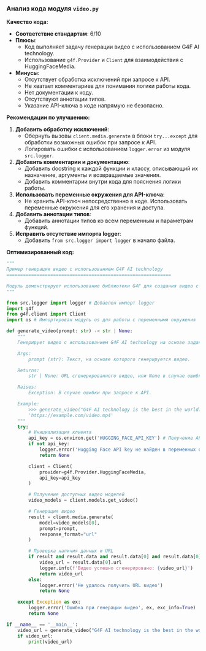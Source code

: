 ### **Анализ кода модуля `video.py`**

**Качество кода:**

- **Соответствие стандартам**: 6/10
- **Плюсы**:
    - Код выполняет задачу генерации видео с использованием G4F AI technology.
    - Использование `g4f.Provider` и `Client` для взаимодействия с HuggingFaceMedia.
- **Минусы**:
    - Отсутствует обработка исключений при запросе к API.
    - Не хватает комментариев для понимания логики работы кода.
    - Нет документации к коду.
    - Отсутствуют аннотации типов.
    - Указание API-ключа в коде напрямую не безопасно.

**Рекомендации по улучшению:**

1.  **Добавить обработку исключений**:
    - Обернуть вызовы `client.media.generate` в блоки `try...except` для обработки возможных ошибок при запросе к API.
    - Логировать ошибки с использованием `logger.error` из модуля `src.logger`.
2.  **Добавить комментарии и документацию**:
    - Добавить docstring к каждой функции и классу, описывающий их назначение, аргументы и возвращаемые значения.
    - Добавить комментарии внутри кода для пояснения логики работы.
3.  **Использовать переменные окружения для API-ключа**:
    - Не хранить API-ключ непосредственно в коде. Использовать переменные окружения для его хранения и доступа.
4. **Добавить аннотации типов**:
    - Добавить аннотации типов ко всем переменным и параметрам функций.
5. **Исправить отсутствие импорта logger**:
    - Добавить `from src.logger import logger` в начало файла.

**Оптимизированный код:**

```python
"""
Пример генерации видео с использованием G4F AI technology
============================================================

Модуль демонстрирует использование библиотеки G4F для создания видео с помощью AI моделей.
"""

from src.logger import logger # Добавлен импорт logger
import g4f
from g4f.client import Client
import os # Импортирован модуль os для работы с переменными окружения

def generate_video(prompt: str) -> str | None:
    """
    Генерирует видео с использованием G4F AI technology на основе заданного текста.

    Args:
        prompt (str): Текст, на основе которого генерируется видео.

    Returns:
        str | None: URL сгенерированного видео, или None в случае ошибки.

    Raises:
        Exception: В случае ошибки при запросе к API.

    Example:
        >>> generate_video("G4F AI technology is the best in the world.")
        'https://example.com/video.mp4'
    """
    try:
        # Инициализация клиента
        api_key = os.environ.get('HUGGING_FACE_API_KEY') # Получение API-ключа из переменной окружения
        if not api_key:
            logger.error('Hugging Face API key не найден в переменных окружения')
            return None

        client = Client(
            provider=g4f.Provider.HuggingFaceMedia,
            api_key=api_key
        )

        # Получение доступных видео моделей
        video_models = client.models.get_video()

        # Генерация видео
        result = client.media.generate(
            model=video_models[0],
            prompt=prompt,
            response_format="url"
        )

        # Проверка наличия данных и URL
        if result and result.data and result.data[0] and result.data[0].url:
            video_url = result.data[0].url
            logger.info(f'Видео успешно сгенерировано: {video_url}')
            return video_url
        else:
            logger.error('Не удалось получить URL видео')
            return None

    except Exception as ex:
        logger.error('Ошибка при генерации видео', ex, exc_info=True)
        return None

if __name__ == '__main__':
    video_url = generate_video("G4F AI technology is the best in the world.")
    if video_url:
        print(video_url)
